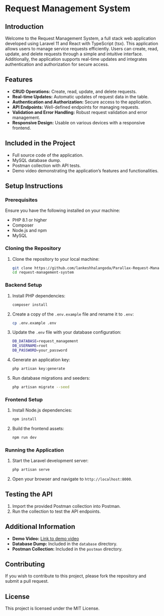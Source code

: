 # Request Management System

## Introduction

Welcome to the Request Management System, a full stack web application developed using Laravel 11 and React with TypeScript (tsx). This application allows users to manage service requests efficiently. Users can create, read, update, and delete requests through a simple and intuitive interface. Additionally, the application supports real-time updates and integrates authentication and authorization for secure access.


## Features

- **CRUD Operations:** Create, read, update, and delete requests.
- **Real-time Updates:** Automatic updates of request data in the table.
- **Authentication and Authorization:** Secure access to the application.
- **API Endpoints:** Well-defined endpoints for managing requests.
- **Validation and Error Handling:** Robust request validation and error management.
- **Responsive Design:** Usable on various devices with a responsive frontend.

## Included in the Project

- Full source code of the application.
- MySQL database dump.
- Postman collection with API tests.
- Demo video demonstrating the application’s features and functionalities.

## Setup Instructions

### Prerequisites

Ensure you have the following installed on your machine:

- PHP 8.1 or higher
- Composer
- Node.js and npm
- MySQL

### Cloning the Repository

1. Clone the repository to your local machine:
    ```sh
    git clone https://github.com/lankeshhalangoda/Parallax-Request-Management-System.git
    cd request-management-system
    ```

### Backend Setup

1. Install PHP dependencies:
    ```sh
    composer install
    ```

2. Create a copy of the `.env.example` file and rename it to `.env`:
    ```sh
    cp .env.example .env
    ```

3. Update the `.env` file with your database configuration:
    ```sh
    DB_DATABASE=request_management
    DB_USERNAME=root
    DB_PASSWORD=your_password
    ```

4. Generate an application key:
    ```sh
    php artisan key:generate
    ```

5. Run database migrations and seeders:
    ```sh
    php artisan migrate --seed
    ```

### Frontend Setup

1. Install Node.js dependencies:
    ```sh
    npm install
    ```

2. Build the frontend assets:
    ```sh
    npm run dev
    ```

### Running the Application

1. Start the Laravel development server:
    ```sh
    php artisan serve
    ```

2. Open your browser and navigate to `http://localhost:8000`.

## Testing the API

1. Import the provided Postman collection into Postman.
2. Run the collection to test the API endpoints.

## Additional Information

- **Demo Video:** [Link to demo video](#)
- **Database Dump:** Included in the `database` directory.
- **Postman Collection:** Included in the `postman` directory.

## Contributing

If you wish to contribute to this project, please fork the repository and submit a pull request.

## License

This project is licensed under the MIT License.

